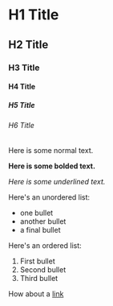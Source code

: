 # H1 Title

## H2 Title

### H3 Title

#### H4 Title

##### H5 Title

###### H6 Title

Here is some normal text.

**Here is some bolded text.**

_Here is some underlined text._

Here's an unordered list:
- one bullet
- another bullet
- a final bullet

Here's an ordered list:
1. First bullet
2. Second bullet
3. Third bullet

How about a [link](https://google.com)
